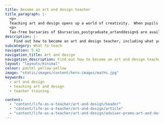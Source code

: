 ```yaml
---
title: Become an art and design teacher
title_paragraph: |-
  <p>
  Teaching art and design opens up a world of creativity.  When pupils create, they learn to take risks, embrace mistakes, and persevere to bring their ideas to life.</p>
  <p>
  Tax-free bursaries of $bursaries_postgraduate_artanddesign$ are available for eligible trainee art and design teachers.</p>
description: |-
    Find out how to become an art and design teacher, including what you'll be teaching and what funding is available to help you train.
subcategory: What to teach
navigation: 5.42
navigation_title: Art and design
navigation_description: Find out how to become an art and design teacher and inspire children to fuel their passion for creativity.
layout: "layouts/minimal"
colour: pastel yellow-yellow
image: "static/images/content/hero-images/maths.jpg"
keywords:
  - art and design
  - teaching art and design
  - teacher training

content:
  - "content/life-as-a-teacher/art-and-design/header"
  - "content/life-as-a-teacher/art-and-design/article"
  - "content/life-as-a-teacher/art-and-design/adviser-promo-art-and-design"
---
```

